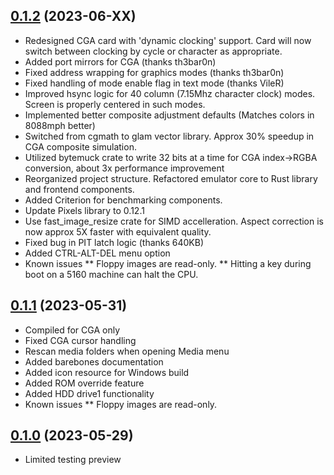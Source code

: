 
## [0.1.2](https://github.com/dbalsom/martypc/releases/tag/0.1.2) (2023-06-XX)

* Redesigned CGA card with 'dynamic clocking' support. Card will now switch between clocking by cycle or character as appropriate.
* Added port mirrors for CGA (thanks th3bar0n)
* Fixed address wrapping for graphics modes (thanks th3bar0n)
* Fixed handling of mode enable flag in text mode (thanks VileR)
* Improved hsync logic for 40 column (7.15Mhz character clock) modes. Screen is properly centered in such modes.
* Implemented better composite adjustment defaults (Matches colors in 8088mph better)
* Switched from cgmath to glam vector library. Approx 30% speedup in CGA composite simulation.
* Utilized bytemuck crate to write 32 bits at a time for CGA index->RGBA conversion, about 3x performance improvement
* Reorganized project structure. Refactored emulator core to Rust library and frontend components.
* Added Criterion for benchmarking components.
* Update Pixels library to 0.12.1
* Use fast_image_resize crate for SIMD accelleration. Aspect correction is now approx 5X faster with equivalent quality.
* Fixed bug in PIT latch logic (thanks 640KB)
* Added CTRL-ALT-DEL menu option
* Known issues
    ** Floppy images are read-only.
    ** Hitting a key during boot on a 5160 machine can halt the CPU.

## [0.1.1](https://github.com/dbalsom/martypc/releases/tag/0.1.1) (2023-05-31)

* Compiled for CGA only
* Fixed CGA cursor handling
* Rescan media folders when opening Media menu
* Added barebones documentation
* Added icon resource for Windows build
* Added ROM override feature
* Added HDD drive1 functionality
* Known issues
    ** Floppy images are read-only.

## [0.1.0](https://github.com/dbalsom/martypc/releases/tag/0.1.0) (2023-05-29)

* Limited testing preview
